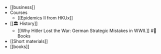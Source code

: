 - [[business]]
- Courses
    - [[Epidemics II from HKUx]]
- [[🏛️ History]]
    - [[Why Hitler Lost the War: German Strategic Mistakes in WWII.]] #📙Books
- [[Short materials]]
- [[books]]
